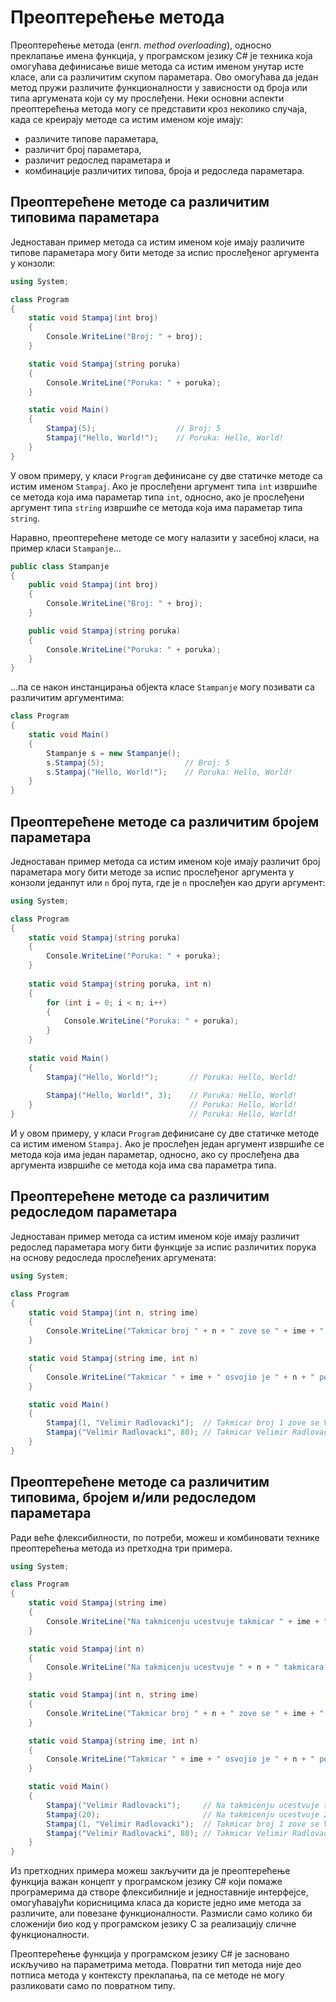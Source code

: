 # Преоптерећење метода

Преоптерећење метода (енгл. *method overloading*), односно преклапање имена
функција, у програмском језику C# је техника која омогућава дефинисање више
метода са истим именом унутар исте класе, али са различитим скупом параметара.
Ово омогућава да један метод пружи различите функционалности у зависности од
броја или типа аргумената који су му прослеђени. Неки основни аспекти
преоптерећења метода могу се представити кроз неколико случаја, када се
креирају методе са истим именом које имају:

* различите типове параметара,
* различит број параметара,
* различит редослед параметара и
* комбинације различитих типова, броја и редоследа параметара.

## Преоптерећене методе са различитим типовима параметара

Једноставан пример метода са истим именом које имају различите типове
параметара могу бити методе за испис прослеђеног аргумента у конзоли:

```cs
using System;

class Program
{
    static void Stampaj(int broj)
    {
        Console.WriteLine("Broj: " + broj);
    }

    static void Stampaj(string poruka)
    {
        Console.WriteLine("Poruka: " + poruka);
    }

    static void Main()
    {
        Stampaj(5);                  // Broj: 5
        Stampaj("Hello, World!");    // Poruka: Hello, World!
    }
}
```

У овом примеру, у класи `Program` дефинисане су две статичке методе са истим
именом `Stampaj`. Ако је прослеђени аргумент типа `int` извршиће се метода која
има параметар типа `int`, односно, ако је прослеђени аргумент типа `string`
извршиће се метода која има параметар типа `string`.

Наравно, преоптерећене методе се могу налазити у засебној класи, на пример
класи `Stampanje`...

```cs
public class Stampanje
{
    public void Stampaj(int broj)
    {
        Console.WriteLine("Broj: " + broj);
    }

    public void Stampaj(string poruka)
    {
        Console.WriteLine("Poruka: " + poruka);
    }
}
```

...па се након инстанцирања објекта класе `Stampanje` могу позивати са
различитим аргументима:

```cs
class Program
{
    static void Main()
    {
        Stampanje s = new Stampanje();
        s.Stampaj(5);                  // Broj: 5
        s.Stampaj("Hello, World!");    // Poruka: Hello, World!
    }
}
```

## Преоптерећене методе са различитим бројем параметара

Једноставан пример метода са истим именом које имају различит број
параметара могу бити методе за испис прослеђеног аргумента у конзоли једанпут
или `n` број пута, где је `n` прослеђен као други аргумент:

```cs
using System;

class Program
{
    static void Stampaj(string poruka)
    {
        Console.WriteLine("Poruka: " + poruka);
    }
    
    static void Stampaj(string poruka, int n)
    {
        for (int i = 0; i < n; i++)
        {
            Console.WriteLine("Poruka: " + poruka);
        }
    }
    
    static void Main()
    {
        Stampaj("Hello, World!");       // Poruka: Hello, World!
        
        Stampaj("Hello, World!", 3);    // Poruka: Hello, World!
    }                                   // Poruka: Hello, World!
}                                       // Poruka: Hello, World!
```

И у овом примеру, у класи `Program` дефинисане су две статичке методе са истим
именом `Stampaj`. Ако је прослеђен један аргумент извршиће се метода која има
један параметар, односно, ако су прослеђена два аргумента извршиће се метода
која има сва параметра типа.

## Преоптерећене методе са различитим редоследом параметара

Једноставан пример метода са истим именом које имају различит редослед
параметара могу бити функције за испис различитих порука на основу редоследа
прослеђених аргумената:

```cs
using System;

class Program
{
    static void Stampaj(int n, string ime)
    {
        Console.WriteLine("Takmicar broj " + n + " zove se " + ime + ".");
    }

    static void Stampaj(string ime, int n)
    {
        Console.WriteLine("Takmicar " + ime + " osvojio je " + n + " poena.");
    }

    static void Main()
    {
        Stampaj(1, "Velimir Radlovacki");  // Takmicar broj 1 zove se Velimir Radlovacki.
        Stampaj("Velimir Radlovacki", 80); // Takmicar Velimir Radlovacki osvojio je 80 poena.
    }
}
```

## Преоптерећене методе са различитим типовима, бројем и/или редоследом параметара

Ради веће флексибилности, по потреби, можеш и комбиновати технике преоптерећења
метода из претходна три примера.

```cs
using System;

class Program
{
    static void Stampaj(string ime)
    {
        Console.WriteLine("Na takmicenju ucestvuje takmicar " + ime + ".");
    }

    static void Stampaj(int n)
    {
        Console.WriteLine("Na takmicenju ucestvuje " + n + " takmicara.");
    }

    static void Stampaj(int n, string ime)
    {
        Console.WriteLine("Takmicar broj " + n + " zove se " + ime + ".");
    }

    static void Stampaj(string ime, int n)
    {
        Console.WriteLine("Takmicar " + ime + " osvojio je " + n + " poena.");
    }

    static void Main()
    {
        Stampaj("Velimir Radlovacki");     // Na takmicenju ucestvuje takmicar Velimir Radlovacki.
        Stampaj(20);                       // Na takmicenju ucestvuje 20 takmicara.
        Stampaj(1, "Velimir Radlovacki");  // Takmicar broj 1 zove se Velimir Radlovacki.
        Stampaj("Velimir Radlovacki", 80); // Takmicar Velimir Radlovacki osvojio je 80 poena.
    }
}
```

Из претходних примера можеш закључити да је преоптерећење функција важан
концепт у програмском језику C# који помаже програмерима да створе
флексибилније и једноставније интерфејсе, омогућавајући корисницима класа да
користе једно име метода за различите, али повезане функционалности. Размисли
само колико би сложенији био код у програмском језику C за реализацију сличне
функционалности.

Преоптерећење функција у програмском језику C# је засновано искључиво на
параметрима метода. Повратни тип метода није део потписа метода у контексту
преклапања, па се методе не могу разликовати само по повратном типу.
